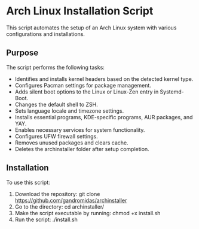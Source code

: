 # Arch Linux Installation Script

This script automates the setup of an Arch Linux system with various configurations and installations.

## Purpose
The script performs the following tasks:
- Identifies and installs kernel headers based on the detected kernel type.
- Configures Pacman settings for package management.
- Adds silent boot options to the Linux or Linux-Zen entry in Systemd-Boot.
- Changes the default shell to ZSH.
- Sets language locale and timezone settings.
- Installs essential programs, KDE-specific programs, AUR packages, and YAY.
- Enables necessary services for system functionality.
- Configures UFW firewall settings.
- Removes unused packages and clears cache.
- Deletes the archinstaller folder after setup completion.

## Installation

To use this script:

1. Download the repository: git clone https://github.com/gandromidas/archinstaller
2. Go to the directory: cd archinstaller/
3. Make the script executable by running: chmod +x install.sh
4. Run the script: ./install.sh